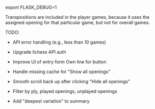 export FLASK_DEBUG=1



Transpositions are included in the player games, because it uses the assigned opening for that particular game, but not for overall games.

TODO:

- API error handling (e.g., less than 10 games)
- Upgrade lichess API auth
- Improve UI of entry form
    Own line for button

- Handle missing cache for "Show all openings"
- Smooth scroll back up after clicking "Hide all openings"

- Filter by ply, played openings, unplayed openings
- Add "deepest variation" to summary
